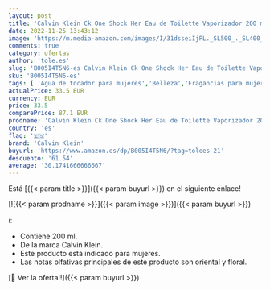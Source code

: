 ```yaml
---
layout: post
title: 'Calvin Klein Ck One Shock Her Eau de Toilette Vaporizador 200 ml'
date: 2022-11-25 13:43:12
image: 'https://m.media-amazon.com/images/I/31dsseiIjPL._SL500_._SL400_.jpg'
comments: true
category: ofertas
author: 'tole.es'
slug: 'B005I4T5N6-es Calvin Klein Ck One Shock Her Eau de Toilette Vaporizador...'
sku: 'B005I4T5N6-es'
tags: [ 'Agua de tocador para mujeres','Belleza','Fragancias para mujeres','Perfumes y fragancias','calvin klein','de','eau','toilette','🇪🇸', ]
actualPrice: 33.5 EUR
currency: EUR
price: 33.5
comparePrice: 87.1 EUR
prodname: 'Calvin Klein Ck One Shock Her Eau de Toilette Vaporizador 200 ml'
country: 'es'
flag: '🇪🇸'
brand: 'Calvin Klein'
buyurl: 'https://www.amazon.es/dp/B005I4T5N6/?tag=tolees-21'
descuento: '61.54'
average: '30.1741666666667'
---
```


Está [{{< param title >}}]({{< param buyurl >}}) en el siguiente enlace!

[![{{< param prodname >}}]({{< param image >}})]({{< param buyurl >}})

ℹ️:

- Contiene 200 ml.
- De la marca Calvin Klein.
- Este producto está indicado para mujeres.
- Las notas olfativas principales de este producto son oriental y floral.

[🛒 Ver la oferta!!]({{< param buyurl >}})
